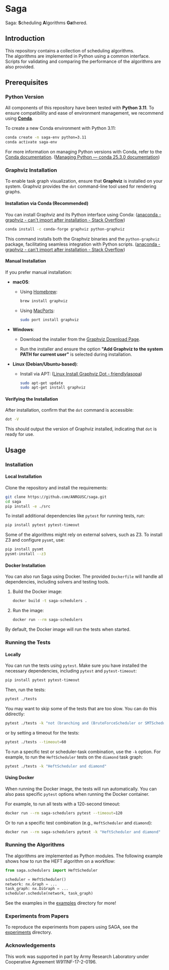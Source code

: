 # Saga

Saga: **S**cheduling **A**lgorithms **Ga**thered.

## Introduction

This repository contains a collection of scheduling algorithms.  
The algorithms are implemented in Python using a common interface.  
Scripts for validating and comparing the performance of the algorithms are also provided.

## Prerequisites

### Python Version

All components of this repository have been tested with **Python 3.11**. To ensure compatibility and ease of environment management, we recommend using **[Conda](https://docs.conda.io/en/latest/)**.

To create a new Conda environment with Python 3.11:


```bash
conda create -n saga-env python=3.11
conda activate saga-env
```


For more information on managing Python versions with Conda, refer to the [Conda documentation](https://docs.conda.io/projects/conda/en/stable/user-guide/tasks/manage-python.html). ([Managing Python — conda 25.3.0 documentation](https://docs.conda.io/projects/conda/en/stable/user-guide/tasks/manage-python.html?utm_source=chatgpt.com))

### Graphviz Installation

To enable task graph visualization, ensure that **Graphviz** is installed on your system. Graphviz provides the `dot` command-line tool used for rendering graphs.

#### Installation via Conda (Recommended)

You can install Graphviz and its Python interface using Conda: ([anaconda - graphviz - can't import after installation - Stack Overflow](https://stackoverflow.com/questions/33433274/anaconda-graphviz-cant-import-after-installation?utm_source=chatgpt.com))


```bash
conda install -c conda-forge graphviz python-graphviz
```


This command installs both the Graphviz binaries and the `python-graphviz` package, facilitating seamless integration with Python scripts. ([anaconda - graphviz - can't import after installation - Stack Overflow](https://stackoverflow.com/questions/33433274/anaconda-graphviz-cant-import-after-installation?utm_source=chatgpt.com))

#### Manual Installation

If you prefer manual installation:

- **macOS**:

  - Using [Homebrew](https://brew.sh/):

    ```bash
    brew install graphviz
    ```

  - Using [MacPorts](https://www.macports.org/):

    ```bash
    sudo port install graphviz
    ```

- **Windows**:

  - Download the installer from the [Graphviz Download Page](https://graphviz.org/download/).

  - Run the installer and ensure the option **"Add Graphviz to the system PATH for current user"** is selected during installation.

- **Linux (Debian/Ubuntu-based)**:

  - Install via APT: ([Linux Install Graphviz Dot - friendlylasopa](https://friendlylasopa340.weebly.com/linux-install-graphviz-dot.html?utm_source=chatgpt.com))

    ```bash
    sudo apt-get update
    sudo apt-get install graphviz
    ```

#### Verifying the Installation

After installation, confirm that the `dot` command is accessible:


```bash
dot -V
```

This should output the version of Graphviz installed, indicating that `dot` is ready for use.


## Usage

### Installation

#### Local Installation

Clone the repository and install the requirements:

```bash
git clone https://github.com/ANRGUSC/saga.git
cd saga
pip install -e ./src
```

To install additional dependencies like `pytest` for running tests, run:

```bash
pip install pytest pytest-timeout
```

Some of the algorithms might rely on external solvers, such as Z3. To install Z3 and configure `pysmt`, use:

```bash
pip install pysmt
pysmt-install --z3
```

#### Docker Installation

You can also run Saga using Docker. The provided `Dockerfile` will handle all dependencies, including solvers and testing tools.

1. Build the Docker image:
   ```bash
   docker build -t saga-schedulers .
   ```

2. Run the image:
   ```bash
   docker run --rm saga-schedulers
   ```

By default, the Docker image will run the tests when started.

### Running the Tests

#### Locally

You can run the tests using `pytest`. Make sure you have installed the necessary dependencies, including `pytest` and `pytest-timeout`:

```bash
pip install pytest pytest-timeout
```

Then, run the tests:

```bash
pytest ./tests
```

You may want to skip some of the tests that are too slow.
You can do this ddirectly:
```bash
pytest ./tests -k "not (branching and (BruteForceScheduler or SMTScheduler))"
```

or by setting a timeout for the tests:

```bash
pytest ./tests --timeout=60
```

To run a specific test or scheduler-task combination, use the `-k` option. For example, to run the `HeftScheduler` tests on the `diamond` task graph:

```bash
pytest ./tests -k "HeftScheduler and diamond"
```

#### Using Docker

When running the Docker image, the tests will run automatically. You can also pass specific `pytest` options when running the Docker container.

For example, to run all tests with a 120-second timeout:

```bash
docker run --rm saga-schedulers pytest --timeout=120
```

Or to run a specific test combination (e.g., `HeftScheduler` and `diamond`):

```bash
docker run --rm saga-schedulers pytest -k "HeftScheduler and diamond"
```

### Running the Algorithms

The algorithms are implemented as Python modules. The following example shows how to run the HEFT algorithm on a workflow:

```python
from saga.schedulers import HeftScheduler

scheduler = HeftScheduler()
network: nx.Graph = ...
task_graph: nx.DiGraph = ...
scheduler.schedule(network, task_graph)
```

See the examples in the [examples](./scripts/examples) directory for more!

### Experiments from Papers

To reproduce the experiments from papers using SAGA, see the [experiments](./scripts/experiments) directory.

### Acknowledgements

This work was supported in part by Army Research Laboratory under Cooperative Agreement W911NF-17-2-0196.
